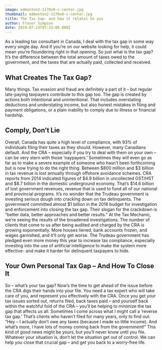 ```yaml
---
image: edmonton2-1170x0-c-center.jpg
thumbnail: edmonton2-1170x0-c-center.jpg
title: The Tax Gap- and how it relates to you
author: Fraser Simpson
date: 2019-07-23T07:33:00.000Z
---
```

As a leading tax consultant in Canada, I deal with the tax gap in some way every single day. And if you’re on our website looking for help, it could mean you’re floundering right in that opening. So just what is the tax gap? It’s the difference between the total amount of taxes owed to the government, and the taxes that are actually paid, collected and received.

## What Creates The Tax Gap?

Many things. Tax evasion and fraud are definitely a part of it – but regular late-paying taxpayers contribute to this gap too. The gap is created by actions both intentional and unintentional. That includes overstating deductions and understating income, but also honest mistakes in filing and payment obligations, or a plain inability to comply due to illness or financial hardship.

## Comply, Don’t Lie

Overall, Canada has quite a high level of compliance, with 93% of individuals filing their taxes as they should. However, many Canadians default. And the CRA – especially if you try to deal with them on your own – can be very stern with those ‘naypayers.’ Sometimes they will even go as far as to make a severe example of someone who hasn’t been forthcoming but is now trying to do the right thing. Between $800 million and $3 billion in tax revenue is lost annually through offshore avoidance schemes. CRA reports from 2014 indicated figures of $4.9 billion in uncollected GST/HST and $8.7 billion in the domestic underground economy. That’s $14.6 billion of lost government revenues, revenue that is used to fund all of our national and provincial programs. It’s no wonder that the Trudeau government is investing serious dough into cracking down on tax delinquents. The government committed almost $1 billion in the 2016 budget for investigation and enforcement into closing the tax gap. Their slogan for the crackdown is “better data, better approaches and better results.” At the Tax Mechanic, we’re seeing the results of the broadened investigations. The number of clients that come to us after being audited and charged by the CRA is growing exponentially. More houses liened, bank accounts frozen, and wages garnished, and it’ll only get worse. The Trudeau government has pledged even more money this year to increase tax compliance, especially investing into the use of artificial intelligence to make the system more effective- and make it harder for delinquent taxpayers to hide.

## Your Own Personal Tax Gap – And How To Close It

So – what’s your tax gap? Now’s the time to get ahead of the issue before the CRA digs their hands into your file. You need a tax expert who will take care of you, and represent you effectively with the CRA. Once you get your tax issues sorted out, returns filed, back taxes paid – and yourself back within the watchful fold of the CRA – you’ll be helping to minimize the tax gap that affects us all. Sometimes I come across what I might call a ‘reverse tax gap.’ That’s clients who haven’t filed for many years, only to find out: “Hey – I actually don’t owe any taxes (because I made so little income). And what’s more, I have lots of money coming back from the government!” This kind of good news might be yours, but you’ll never know until you file. Whatever your situation is, don’t let the situation get out of control. We can help you close that crucial gap – and get you back to a worry-free life.
